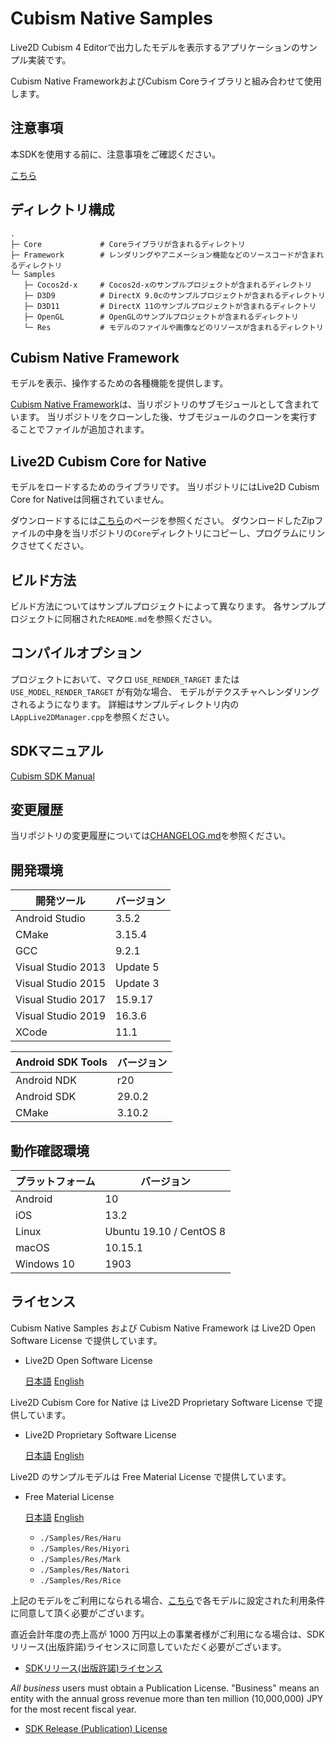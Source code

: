 # Cubism Native Samples

Live2D Cubism 4 Editorで出力したモデルを表示するアプリケーションのサンプル実装です。

Cubism Native FrameworkおよびCubism Coreライブラリと組み合わせて使用します。


## 注意事項
本SDKを使用する前に、注意事項をご確認ください。

[こちら](./NOTICE.md)


## ディレクトリ構成

```
.
├─ Core             # Coreライブラリが含まれるディレクトリ
├─ Framework        # レンダリングやアニメーション機能などのソースコードが含まれるディレクトリ
└─ Samples
   ├─ Cocos2d-x     # Cocos2d-xのサンプルプロジェクトが含まれるディレクトリ
   ├─ D3D9          # DirectX 9.0cのサンプルプロジェクトが含まれるディレクトリ
   ├─ D3D11         # DirectX 11のサンプルプロジェクトが含まれるディレクトリ
   ├─ OpenGL        # OpenGLのサンプルプロジェクトが含まれるディレクトリ
   └─ Res           # モデルのファイルや画像などのリソースが含まれるディレクトリ
```


## Cubism Native Framework

モデルを表示、操作するための各種機能を提供します。

[Cubism Native Framework](https://github.com/Live2D/CubismNativeFramework)は、当リポジトリのサブモジュールとして含まれています。
当リポジトリをクローンした後、サブモジュールのクローンを実行することでファイルが追加されます。


## Live2D Cubism Core for Native

モデルをロードするためのライブラリです。
当リポジトリにはLive2D Cubism Core for Nativeは同梱されていません。

ダウンロードするには[こちら](https://www.live2d.com/download/cubism-sdk/download-native/)のページを参照ください。
ダウンロードしたZipファイルの中身を当リポジトリの`Core`ディレクトリにコピーし、プログラムにリンクさせてください。


## ビルド方法

ビルド方法についてはサンプルプロジェクトによって異なります。
各サンプルプロジェクトに同梱された`README.md`を参照ください。


## コンパイルオプション

プロジェクトにおいて、マクロ `USE_RENDER_TARGET` または `USE_MODEL_RENDER_TARGET` が有効な場合、
モデルがテクスチャへレンダリングされるようになります。
詳細はサンプルディレクトリ内の`LAppLive2DManager.cpp`を参照ください。


## SDKマニュアル

[Cubism SDK Manual](https://docs.live2d.com/cubism-sdk-manual/top/)


## 変更履歴

当リポジトリの変更履歴については[CHANGELOG.md](/CHANGELOG.md)を参照ください。


## 開発環境

| 開発ツール | バージョン |
| --- | --- |
| Android Studio | 3.5.2 |
| CMake | 3.15.4 |
| GCC | 9.2.1 |
| Visual Studio 2013 | Update 5 |
| Visual Studio 2015 | Update 3 |
| Visual Studio 2017 | 15.9.17 |
| Visual Studio 2019 | 16.3.6 |
| XCode | 11.1 |

| Android SDK Tools | バージョン |
| --- | --- |
| Android NDK | r20 |
| Android SDK | 29.0.2 |
| CMake | 3.10.2 |

## 動作確認環境

| プラットフォーム | バージョン |
| --- | --- |
| Android | 10 |
| iOS | 13.2 |
| Linux | Ubuntu 19.10 / CentOS 8 |
| macOS | 10.15.1 |
| Windows 10 | 1903 |


## ライセンス

Cubism Native Samples および Cubism Native Framework は Live2D Open Software License で提供しています。
- Live2D Open Software License

  [日本語](https://www.live2d.com/eula/live2d-open-software-license-agreement_jp.html)
  [English](https://www.live2d.com/eula/live2d-open-software-license-agreement_en.html)

Live2D Cubism Core for Native は Live2D Proprietary Software License で提供しています。
-  Live2D Proprietary Software License

   [日本語](https://www.live2d.com/eula/live2d-proprietary-software-license-agreement_jp.html)
   [English](https://www.live2d.com/eula/live2d-proprietary-software-license-agreement_en.html)

Live2D のサンプルモデルは Free Material License で提供しています。
- Free Material License

  [日本語](https://www.live2d.com/eula/live2d-free-material-license-agreement_jp.html)
  [English](https://www.live2d.com/eula/live2d-free-material-license-agreement_en.html)
  -  `./Samples/Res/Haru`
  -  `./Samples/Res/Hiyori`
  -  `./Samples/Res/Mark`
  -  `./Samples/Res/Natori`
  -  `./Samples/Res/Rice`

上記のモデルをご利用になられる場合、[こちら](https://docs.live2d.com/cubism-editor-manual/sample-model/)で各モデルに設定された利用条件に同意して頂く必要がございます。

直近会計年度の売上高が 1000 万円以上の事業者様がご利用になる場合は、SDKリリース(出版許諾)ライセンスに同意していただく必要がございます。
- [SDKリリース(出版許諾)ライセンス](https://www.live2d.com/ja/products/releaselicense)

*All business* users must obtain a Publication License. "Business" means an entity with the annual gross revenue more than ten million (10,000,000) JPY for the most recent fiscal year.
- [SDK Release (Publication) License](https://www.live2d.com/en/products/releaselicense)
